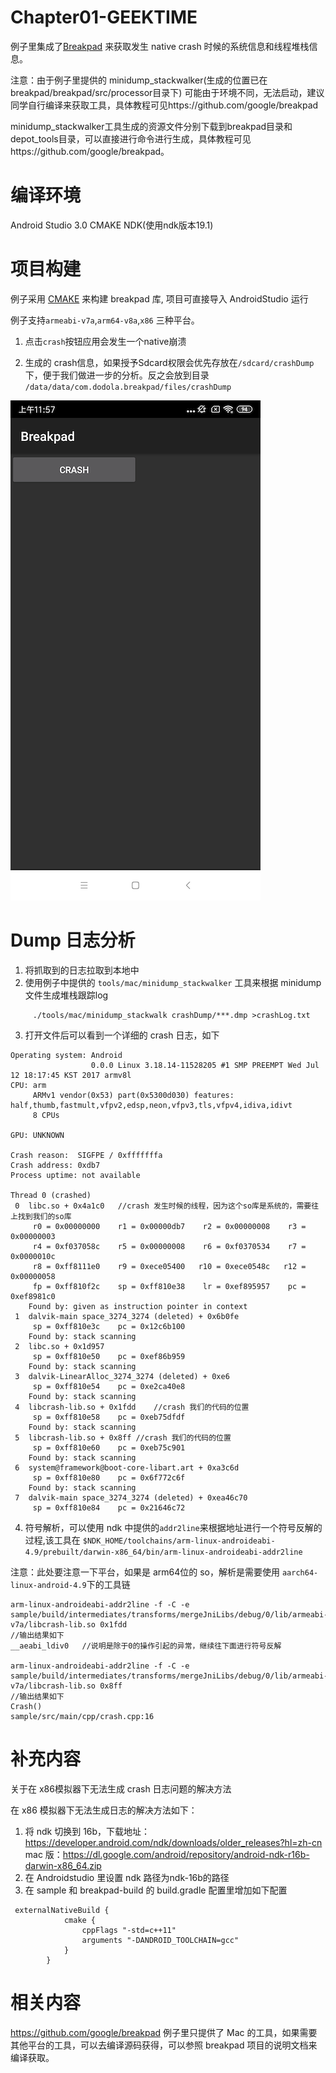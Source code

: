 Chapter01-GEEKTIME
======
例子里集成了[Breakpad](https://github.com/google/breakpad) 来获取发生 native crash 时候的系统信息和线程堆栈信息。

注意：由于例子里提供的 minidump_stackwalker(生成的位置已在breakpad/breakpad/src/processor目录下) 可能由于环境不同，无法启动，建议同学自行编译来获取工具，具体教程可见https://github.com/google/breakpad

minidump_stackwalker工具生成的资源文件分别下载到breakpad目录和depot_tools目录，可以直接进行命令进行生成，具体教程可见https://github.com/google/breakpad。

编译环境
=======
Android Studio 3.0
CMAKE
NDK(使用ndk版本19.1)

项目构建
=======

例子采用 [CMAKE](https://developer.android.com/ndk/guides/cmake) 来构建 breakpad  库, 项目可直接导入 AndroidStudio 运行

例子支持`armeabi-v7a`,`arm64-v8a`,`x86` 三种平台。

1. 点击`crash`按钮应用会发生一个native崩溃

2. 生成的 crash信息，如果授予Sdcard权限会优先存放在`/sdcard/crashDump`下，便于我们做进一步的分析。反之会放到目录 `/data/data/com.dodola.breakpad/files/crashDump`


![截图](screen.png)

Dump 日志分析
========

1. 将抓取到的日志拉取到本地中
2. 使用例子中提供的 `tools/mac/minidump_stackwalker` 工具来根据 minidump 文件生成堆栈跟踪log
```
	 ./tools/mac/minidump_stackwalk crashDump/***.dmp >crashLog.txt 
```
	 
3. 打开文件后可以看到一个详细的 crash 日志，如下

```
Operating system: Android
                  0.0.0 Linux 3.18.14-11528205 #1 SMP PREEMPT Wed Jul 12 18:17:45 KST 2017 armv8l
CPU: arm
     ARMv1 vendor(0x53) part(0x5300d030) features: half,thumb,fastmult,vfpv2,edsp,neon,vfpv3,tls,vfpv4,idiva,idivt
     8 CPUs

GPU: UNKNOWN

Crash reason:  SIGFPE / 0xfffffffa
Crash address: 0xdb7
Process uptime: not available

Thread 0 (crashed)
 0  libc.so + 0x4a1c0   //crash 发生时候的线程，因为这个so库是系统的，需要往上找到我们的so库
     r0 = 0x00000000    r1 = 0x00000db7    r2 = 0x00000008    r3 = 0x00000003
     r4 = 0xf037058c    r5 = 0x00000008    r6 = 0xf0370534    r7 = 0x0000010c
     r8 = 0xff8111e0    r9 = 0xece05400   r10 = 0xece0548c   r12 = 0x00000058
     fp = 0xff810f2c    sp = 0xff810e38    lr = 0xef895957    pc = 0xef8981c0
    Found by: given as instruction pointer in context
 1  dalvik-main space_3274_3274 (deleted) + 0x6b0fe
     sp = 0xff810e3c    pc = 0x12c6b100
    Found by: stack scanning
 2  libc.so + 0x1d957
     sp = 0xff810e50    pc = 0xef86b959
    Found by: stack scanning
 3  dalvik-LinearAlloc_3274_3274 (deleted) + 0xe6
     sp = 0xff810e54    pc = 0xe2ca40e8
    Found by: stack scanning
 4  libcrash-lib.so + 0x1fdd    //crash 我们的代码的位置  
     sp = 0xff810e58    pc = 0xeb75dfdf
    Found by: stack scanning
 5  libcrash-lib.so + 0x8ff //crash 我们的代码的位置 
     sp = 0xff810e60    pc = 0xeb75c901
    Found by: stack scanning
 6  system@framework@boot-core-libart.art + 0xa3c6d
     sp = 0xff810e80    pc = 0x6f772c6f
    Found by: stack scanning
 7  dalvik-main space_3274_3274 (deleted) + 0xea46c70
     sp = 0xff810e84    pc = 0x21646c72
```

4. 符号解析，可以使用 ndk 中提供的`addr2line`来根据地址进行一个符号反解的过程,该工具在 
`$NDK_HOME/toolchains/arm-linux-androideabi-4.9/prebuilt/darwin-x86_64/bin/arm-linux-androideabi-addr2line`
 
 注意：此处要注意一下平台，如果是 arm64位的 so，解析是需要使用 `aarch64-linux-android-4.9`下的工具链
```
arm-linux-androideabi-addr2line -f -C -e sample/build/intermediates/transforms/mergeJniLibs/debug/0/lib/armeabi-v7a/libcrash-lib.so 0x1fdd                           
//输出结果如下
__aeabi_ldiv0   //说明是除于0的操作引起的异常，继续往下面进行符号反解

arm-linux-androideabi-addr2line -f -C -e sample/build/intermediates/transforms/mergeJniLibs/debug/0/lib/armeabi-v7a/libcrash-lib.so 0x8ff                           
//输出结果如下
Crash()
sample/src/main/cpp/crash.cpp:16

```
补充内容
=======

关于在 x86模拟器下无法生成 crash 日志问题的解决方法

在 x86 模拟器下无法生成日志的解决方法如下：
1. 将 ndk 切换到 16b，下载地址： https://developer.android.com/ndk/downloads/older_releases?hl=zh-cn 
mac 版：https://dl.google.com/android/repository/android-ndk-r16b-darwin-x86_64.zip
2. 在 Androidstudio 里设置 ndk 路径为ndk-16b的路径
3. 在 sample 和 breakpad-build 的 build.gradle 配置里增加如下配置
```
 externalNativeBuild {
            cmake {
                cppFlags "-std=c++11"
                arguments "-DANDROID_TOOLCHAIN=gcc"
            }
        }

```



相关内容
=======
https://github.com/google/breakpad
例子里只提供了 Mac 的工具，如果需要其他平台的工具，可以去编译源码获得，可以参照 breakpad 项目的说明文档来编译获取。
